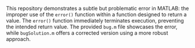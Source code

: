 This repository demonstrates a subtle but problematic error in MATLAB: the improper use of the `error()` function within a function designed to return a value.  The `error()` function immediately terminates execution, preventing the intended return value.  The provided `bug.m` file showcases the error, while `bugSolution.m` offers a corrected version using a more robust approach.